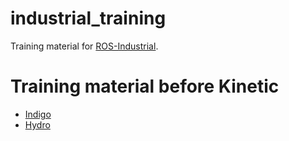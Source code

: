 industrial_training
===================

Training material for [ROS-Industrial](https://industrial-training-master.readthedocs.io).

Training material before Kinetic
================================

 - [Indigo](http://aeswiki.datasys.swri.edu/rositraining/indigo/Exercises/)
 - [Hydro](http://aeswiki.datasys.swri.edu/rositraining/hydro/Exercises/)
